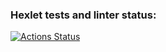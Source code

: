### Hexlet tests and linter status:
[![Actions Status](https://github.com/DeXXter1no/frontend-project-44/workflows/hexlet-check/badge.svg)](https://github.com/DeXXter1no/frontend-project-44/actions)